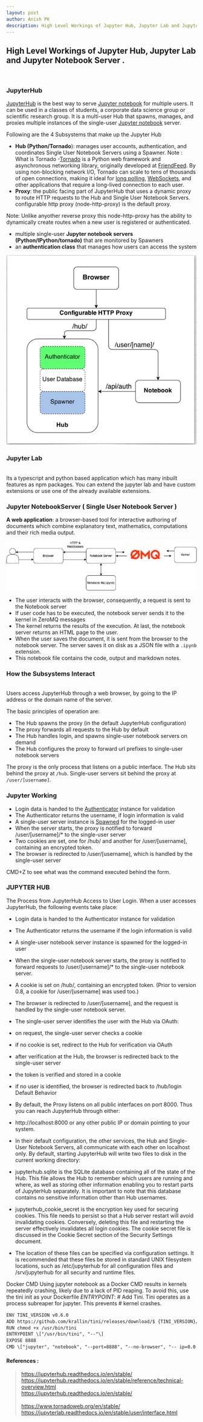 ```yaml
---
layout: post
author: Anish PK
description: High Level Workings of Jupyter Hub, Jupyter Lab and Jupyter Notebook Server
---
```


## High Level Workings of Jupyter Hub, Jupyter Lab and Jupyter Notebook Server .
<br>

### JupyterHub

[JupyterHub](https://github.com/jupyterhub/jupyterhub) is the best way to serve [Jupyter notebook](https://jupyter-notebook.readthedocs.io/en/latest/) for multiple users. It can be used in a classes of students, a corporate data science group or scientific research group. It is a multi-user Hub that spawns, manages, and proxies multiple instances of the single-user [Jupyter notebook](https://jupyter-notebook.readthedocs.io/en/latest/) server.

Following are the 4 Subsystems that make up the Jupyter Hub

- **Hub (Python/Tornado**): manages user accounts, authentication, and coordinates Single User Notebook Servers using a Spawner.
Note : What is Tornado -[Tornado](https://www.tornadoweb.org/) is a Python web framework and asynchronous networking library, originally developed at [FriendFeed](https://en.wikipedia.org/wiki/FriendFeed). By using non-blocking network I/O, Tornado can scale to tens of thousands of open connections, making it ideal for [long polling](https://en.wikipedia.org/wiki/Push_technology#Long_polling), [WebSockets](https://en.wikipedia.org/wiki/WebSocket), and other applications that require a long-lived connection to each user.
- **Proxy**: the public facing part of JupyterHub that uses a dynamic proxy to route HTTP requests to the Hub and Single User Notebook Servers. configurable http proxy (node-http-proxy) is the default proxy.

Note: Unlike anyother reverse proxy this node-http-proxy has the ability to dynamically create routes when a new user is registered or authenticated.

- multiple single-user **Jupyter notebook servers (Python/IPython/tornado)** that are monitored by Spawners
- an **authentication class** that manages how users can access the system

<img class="img-fluid" src='/assets/images/posts/jupyter/jhub-parts.png' alt="">
<br>

### Jupyter Lab

<br>
Its a typescript and python based application which has many inbuilt features as npm packages.  You can extend the jupyter lab and have custom extensions or use one of the already available extensions.
<br>

### Jupyter NotebookServer ( Single User Notebook Server )

**A web application**: a browser-based tool for interactive authoring of documents which combine explanatory text, mathematics, computations and their rich media output.

<img src="/assets/images/posts/jupyter/jupyter-interactive.png">

- The user interacts with the browser, consequently, a request is sent to the Notebook server
- If user code has to be executed, the notebook server sends it to the kernel in ZeroMQ messages
- The kernel returns the results of the execution. At last, the notebook server returns an HTML page to the user.
- When the user saves the document, it is sent from the browser to the notebook server. The server saves it on disk as a JSON file with a `.ipynb` extension.
- This notebook file contains the code, output and markdown notes.

### How the Subsystems Interact

<br>
Users access JupyterHub through a web browser, by going to the IP address or the domain name of the server.

The basic principles of operation are:

- The Hub spawns the proxy (in the default JupyterHub configuration)
- The proxy forwards all requests to the Hub by default
- The Hub handles login, and spawns single-user notebook servers on demand
- The Hub configures the proxy to forward url prefixes to single-user notebook servers


The proxy is the only process that listens on a public interface. The Hub sits behind the proxy at `/hub`. Single-user servers sit behind the proxy at `/user/[username]`.
<br>

### Jupyter Working 

- Login data is handed to the [Authenticator](https://jupyterhub.readthedocs.io/en/0.7.2/howitworks.html#authentication) instance for validation
- The Authenticator returns the username, if login information is valid
- A single-user server instance is [Spawned](https://jupyterhub.readthedocs.io/en/0.7.2/howitworks.html#spawning) for the logged-in user
- When the server starts, the proxy is notified to forward /user/\[username\]/* to the single-user server
- Two cookies are set, one for /hub/ and another for /user/\[username\], containing an encrypted token.
- The browser is redirected to /user/\[username\], which is handled by the single-user server

CMD+Z to see  what was the command executed behind the form.


### JUPYTER HUB

The Process from JupyterHub Access to User Login. When a user accesses JupyterHub, the following events take place:

- Login data is handed to the Authenticator instance for validation 
- The Authenticator returns the username if the login information is valid 
- A single-user notebook server instance is spawned for the logged-in user 
- When the single-user notebook server starts, the proxy is notified  to forward requests to /user/\[username\]/* to the single-user
notebook server. 
- A cookie is set on /hub/, containing an encrypted token. (Prior to  version 0.8, a cookie for /user/\[username\] was used too.)
- The browser is redirected to /user/\[username\], and the request is  handled by the single-user notebook server. 
- The single-user server identifies the user with the Hub via OAuth:
- on request, the single-user server checks a cookie 
- if no cookie is set, redirect to the Hub for verification via OAuth 
- after verification at the Hub, the browser is redirected back to the  single-user server 
- the token is verified and stored in a cookie 
- if no user is identified, the browser is redirected back to /hub/login  Default Behavior

- By default, the Proxy listens on all public interfaces on port 8000. Thus you can reach JupyterHub through either:
- http://localhost:8000 or any other public IP or domain pointing to your system.

- In their default configuration, the other services, the Hub and Single- User Notebook Servers, all communicate with each other on localhost only.
By default, starting JupyterHub will write two files to disk in the current working directory:
- jupyterhub.sqlite is the SQLite database containing all of the state of the Hub. This file allows the Hub to remember which users are running and where, as well as storing other information enabling you to restart parts of JupyterHub separately. It is important to note that this database contains no sensitive information other than Hub usernames. 
- jupyterhub\_cookie\_secret is the encryption key used for securing cookies. This file needs to persist so that a Hub server restart will avoid invalidating cookies. Conversely, deleting this file and restarting the server effectively invalidates all login cookies. The cookie secret file is discussed in the Cookie Secret section of the Security Settings document.

- The location of these files can be specified via configuration settings. It is recommended that these files be stored in standard UNIX filesystem locations, such as /etc/jupyterhub for all configuration files and /srv/jupyterhub for all security and runtime files.

Docker CMD
Using jupyter notebook as a Docker CMD results in kernels repeatedly crashing, likely due to a lack of PID reaping. To avoid this, use the tini init as your Dockerfile *ENTRYPOINT*:
\# Add Tini. Tini operates as a process subreaper for jupyter. This prevents
\# kernel crashes.
```html
ENV TINI_VERSION v0.6.0
ADD https://github.com/krallin/tini/releases/download/$ {TINI_VERSION}/tini /usr/bin/tini
RUN chmod +x /usr/bin/tini
ENTRYPOINT \["/usr/bin/tini", "--"\]
EXPOSE 8888
CMD \["jupyter", "notebook", "--port=8888", "--no-browser", "-- ip=0.0.0.0"\]

```

#### References :

> https://jupyterhub.readthedocs.io/en/stable/  
> https://jupyterhub.readthedocs.io/en/stable/reference/technical-overview.html  
> https://jupyterhub.readthedocs.io/en/stable/</sub><br>  
> https://www.tornadoweb.org/en/stable/  
> https://jupyterlab.readthedocs.io/en/stable/user/interface.html</sub><br>
